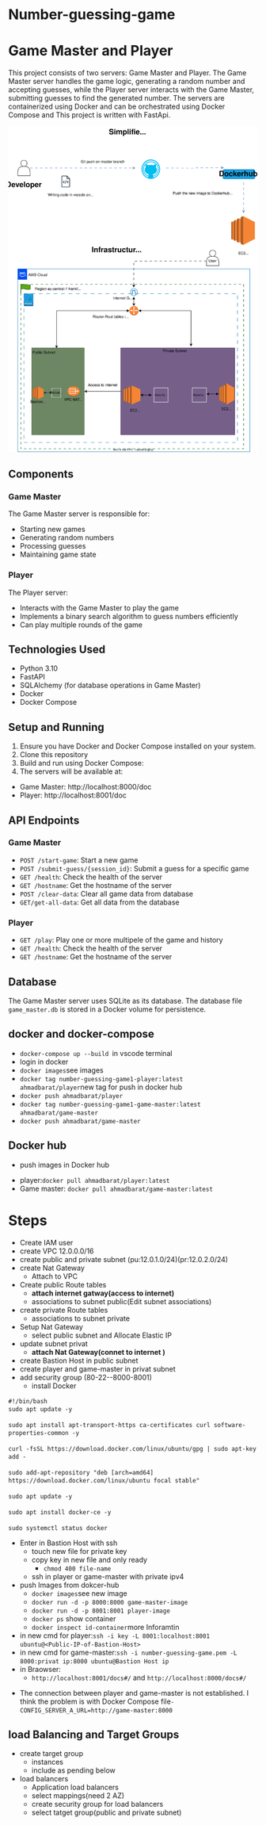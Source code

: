 # Number-guessing-game

# Game Master and Player
This project consists of two servers: Game Master and Player. The Game Master server handles the game logic, generating a random number and accepting guesses, while the Player server interacts with the Game Master, submitting guesses to find the generated number. The servers are containerized using Docker and can be orchestrated using Docker Compose and This project is written with FastApi.



![alt text](drawio.svg)
## Components
### Game Master
The Game Master server is responsible for:
- Starting new games
- Generating random numbers
- Processing guesses
- Maintaining game state

### Player
The Player server:
- Interacts with the Game Master to play the game
- Implements a binary search algorithm to guess numbers efficiently
- Can play multiple rounds of the game

## Technologies Used
- Python 3.10
- FastAPI
- SQLAlchemy (for database operations in Game Master)
- Docker
- Docker Compose

## Setup and Running

1. Ensure you have Docker and Docker Compose installed on your system.
2. Clone this repository
3. Build and run using Docker Compose:
4. The servers will be available at:
- Game Master: http://localhost:8000/doc
- Player: http://localhost:8001/doc

## API Endpoints

### Game Master

- `POST /start-game`: Start a new game
- `POST /submit-guess/{session_id}`: Submit a guess for a specific game
- `GET /health`: Check the health of the server
- `GET /hostname`: Get the hostname of the server
- `POST /clear-data`: Clear all game data from database
- `GET/get-all-data`: Get all data from the database

### Player

- `GET /play`: Play one or more multipele of the game and history
- `GET /health`: Check the health of the server
- `GET /hostname`: Get the hostname of the server

## Database

The Game Master server uses SQLite as its database. The database file `game_master.db` is stored in a Docker volume for persistence.
## docker and docker-compose
  - `docker-compose up --build `in vscode terminal
  -  login in docker 
  - `docker images`see images
  - `docker tag number-guessing-game1-player:latest  ahmadbarat/player`new tag for push in docker hub
  - `docker push ahmadbarat/player`
  - `docker tag number-guessing-game1-game-master:latest  ahmadbarat/game-master`
  - `docker push ahmadbarat/game-master`
## Docker hub
* push images in Docker hub
- player:`docker pull ahmadbarat/player:latest`
- Game master: `docker pull ahmadbarat/game-master:latest`


# Steps
- Create IAM user
- create VPC 12.0.0.0/16
- create public and private subnet (pu:12.0.1.0/24)(pr:12.0.2.0/24)
- create Nat Gateway
  - Attach to VPC
- Create public Route tables
  - **attach internet gatway(access to internet)**
  - associations to subnet public(Edit subnet associations)
- create private Route tables
  - associations to subnet private 
- Setup Nat Gateway
  - select public subnet and Allocate Elastic IP
- update subnet privat
  - **attach Nat Gateway(connet to internet )**
- create Bastion Host in public subnet 
- create player and game-master in privat subnet
- add security group (80-22--8000-8001)
  - install Docker 
```
#!/bin/bash
sudo apt update -y

sudo apt install apt-transport-https ca-certificates curl software-properties-common -y

curl -fsSL https://download.docker.com/linux/ubuntu/gpg | sudo apt-key add -

sudo add-apt-repository "deb [arch=amd64] 
https://download.docker.com/linux/ubuntu focal stable"

sudo apt update -y

sudo apt install docker-ce -y

sudo systemctl status docker
```
- Enter in Bastion Host with ssh 
  - touch new file for private key 
  - copy key in new file and only ready
    - `chmod 400 file-name`
  - ssh in player or game-master with private ipv4
- push Images from dokcer-hub
  - `docker images`see new image
   - `docker run -d -p 8000:8000 game-master-image`
   - `docker run -d -p 8001:8001 player-image`
   - `docker ps` show container 
   - `docker inspect id-container`more Inforamtin 
- in new cmd for player:`ssh -i key -L 8001:localhost:8001 ubuntu@<Public-IP-of-Bastion-Host>`
- in new cmd for game-master:`ssh -i number-guessing-game.pem -L 8000:privat ip:8000 ubuntu@Bastion Host ip`
- in Braowser:
  - `http://localhost:8001/docs#/` and `http://localhost:8000/docs#/`

* The connection between player and game-master is not established. I think the problem is with Docker Compose file`- CONFIG_SERVER_A_URL=http://game-master:8000`


## load Balancing and Target Groups
 - create target group 
   - instances
   - include as pending below
 - load balancers
   - Application load balancers
   - select mappings(need 2 AZ)
   - create security group for load balancers
   - select tatget group(public and private subnet)
   






















  
